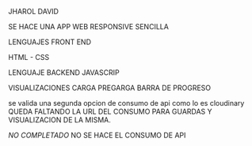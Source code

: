 JHAROL DAVID 

SE HACE UNA APP WEB RESPONSIVE SENCILLA 

LENGUAJES FRONT END 

HTML - CSS

LENGUAJE BACKEND 
JAVASCRIP 

VISUALIZACIONES 
CARGA
PREGARGA
BARRA DE PROGRESO 

se valida una segunda opcion de consumo de api como lo es cloudinary
QUEDA FALTANDO LA URL DEL CONSUMO PARA GUARDAS Y VISUALIZACION DE LA MISMA.

*NO COMPLETADO*
NO SE HACE EL CONSUMO DE API 